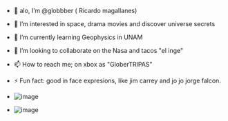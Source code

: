 - 👋 alo, I’m @globbber ( Ricardo magallanes)
- 👀 I’m interested in space, drama movies and discover universe secrets 
- 🌱 I’m currently learning Geophysics in UNAM
- 💞️ I’m looking to collaborate on the Nasa and tacos "el inge" 
- 📫 How to reach me; on xbox as "GloberTRIPAS"  

- ⚡ Fun fact: good in face expresions, like jim carrey and jo jo jorge falcon. 
- ![image](https://github.com/user-attachments/assets/b746f3d1-fb27-4da2-b6c1-74b56eb8555f)
- ![image](https://github.com/user-attachments/assets/bc964f77-f768-4598-9307-8e8e61fbbedb)



<!---
globbber/globbber is a ✨ special ✨ repository because its `README.md` (this file) appears on your GitHub profile.
You can click the Preview link to take a look at your changes.
--->
